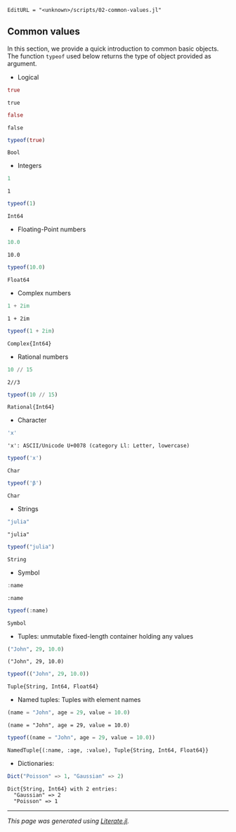 ```@meta
EditURL = "<unknown>/scripts/02-common-values.jl"
```

## Common values

In this section, we provide a quick introduction to common basic objects. The function
`typeof` used below returns the type of object provided as argument.

- Logical

````julia
true
````

````
true
````

````julia
false
````

````
false
````

````julia
typeof(true)
````

````
Bool
````

- Integers

````julia
1
````

````
1
````

````julia
typeof(1)
````

````
Int64
````

- Floating-Point numbers

````julia
10.0
````

````
10.0
````

````julia
typeof(10.0)
````

````
Float64
````

- Complex numbers

````julia
1 + 2im
````

````
1 + 2im
````

````julia
typeof(1 + 2im)
````

````
Complex{Int64}
````

- Rational numbers

````julia
10 // 15
````

````
2//3
````

````julia
typeof(10 // 15)
````

````
Rational{Int64}
````

- Character

````julia
'x'
````

````
'x': ASCII/Unicode U+0078 (category Ll: Letter, lowercase)
````

````julia
typeof('x')
````

````
Char
````

````julia
typeof('β')
````

````
Char
````

- Strings

````julia
"julia"
````

````
"julia"
````

````julia
typeof("julia")
````

````
String
````

- Symbol

````julia
:name
````

````
:name
````

````julia
typeof(:name)
````

````
Symbol
````

- Tuples: unmutable fixed-length container holding any values

````julia
("John", 29, 10.0)
````

````
("John", 29, 10.0)
````

````julia
typeof(("John", 29, 10.0))
````

````
Tuple{String, Int64, Float64}
````

- Named tuples: Tuples with element names

````julia
(name = "John", age = 29, value = 10.0)
````

````
(name = "John", age = 29, value = 10.0)
````

````julia
typeof((name = "John", age = 29, value = 10.0))
````

````
NamedTuple{(:name, :age, :value), Tuple{String, Int64, Float64}}
````

- Dictionaries:

````julia
Dict("Poisson" => 1, "Gaussian" => 2)
````

````
Dict{String, Int64} with 2 entries:
  "Gaussian" => 2
  "Poisson" => 1
````

---

*This page was generated using [Literate.jl](https://github.com/fredrikekre/Literate.jl).*

